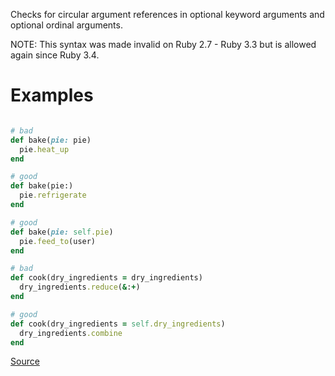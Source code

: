 
Checks for circular argument references in optional keyword
arguments and optional ordinal arguments.

NOTE: This syntax was made invalid on Ruby 2.7 - Ruby 3.3 but is allowed
again since Ruby 3.4.

# Examples

```ruby

# bad
def bake(pie: pie)
  pie.heat_up
end

# good
def bake(pie:)
  pie.refrigerate
end

# good
def bake(pie: self.pie)
  pie.feed_to(user)
end

# bad
def cook(dry_ingredients = dry_ingredients)
  dry_ingredients.reduce(&:+)
end

# good
def cook(dry_ingredients = self.dry_ingredients)
  dry_ingredients.combine
end
```

[Source](http://www.rubydoc.info/gems/rubocop/RuboCop/Cop/Lint/CircularArgumentReference)